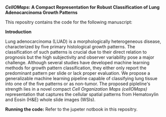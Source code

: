 **_CellOMaps_: A Compact Representation for Robust Classification of Lung Adenocarcinoma Growth Patterns**

This repositry contains the code for the following manuscript: 


**Introduction**

Lung adenocarcinoma (LUAD) is a morphologically heterogeneous disease, characterized by five primary histological growth patterns. The classification of such patterns is crucial due to their direct relation to prognosis but the high subjectivity and observer variability pose a major challenge. Although several studies have developed machine learning methods for growth pattern classification, they either only report the predominant pattern per slide or lack proper evaluation.
We propose a generalizable machine learning pipeline capable of classifying lung tissue into one of the five patterns or as non-tumor. The proposed pipleline's strength lies in a novel compact _Cell Organization Maps (cellOMaps)_ representation that captures the cellular spatial patterns from Hematoxylin and Eosin (H\&E) whole slide images (WSIs).





**Running the code:**
Refer to the jupeter notbook in this repositry. 
